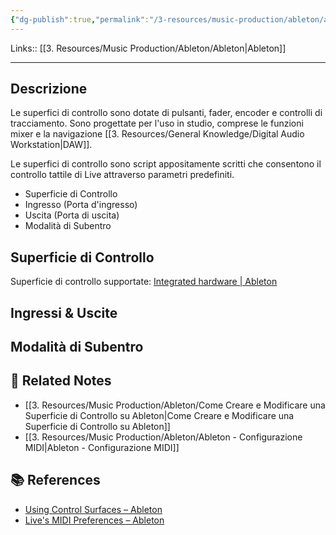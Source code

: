 ```yaml
---
{"dg-publish":true,"permalink":"/3-resources/music-production/ableton/ableton-superficie-di-controllo/"}
---
```


Links:: [[3. Resources/Music Production/Ableton/Ableton\|Ableton]]

---
## Descrizione

Le superfici di controllo sono dotate di pulsanti, fader, encoder e controlli di tracciamento. Sono progettate per l'uso in studio, comprese le funzioni mixer e la navigazione [[3. Resources/General Knowledge/Digital Audio Workstation\|DAW]].

Le superfici di controllo sono script appositamente scritti che consentono il controllo tattile di Live attraverso parametri predefiniti.



- Superficie di Controllo
- Ingresso (Porta d'ingresso)
- Uscita (Porta di uscita)
- Modalità di Subentro



## Superficie di Controllo

Superficie di controllo supportate: [Integrated hardware | Ableton](https://www.ableton.com/en/live/integrated-hardware/)



## Ingressi & Uscite


## Modalità di Subentro







## 🔗 Related Notes

- [[3. Resources/Music Production/Ableton/Come Creare e Modificare una Superficie di Controllo su Ableton\|Come Creare e Modificare una Superficie di Controllo su Ableton]]
- [[3. Resources/Music Production/Ableton/Ableton - Configurazione MIDI\|Ableton - Configurazione MIDI]]

## 📚 References

- [Using Control Surfaces – Ableton](https://help.ableton.com/hc/en-us/articles/209774285-Using-Control-Surfaces)
- [Live's MIDI Preferences – Ableton](https://help.ableton.com/hc/en-us/articles/209774205-Live-s-MIDI-Preferences)


